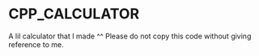 # CPP_CALCULATOR
A lil calculator that I made ^^
Please do not copy this code without giving reference to me.
